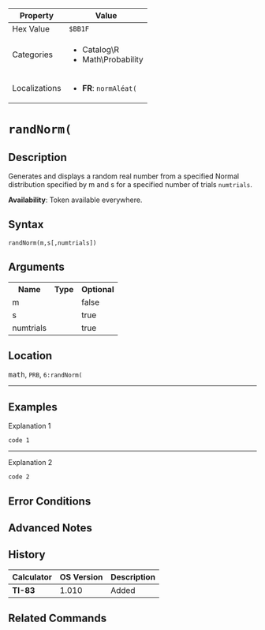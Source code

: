 | Property      | Value |
|---------------|-------|
| Hex Value     | `$BB1F`|
| Categories    | <ul><li>Catalog\R</li><li>Math\Probability</li></ul> |
| Localizations | <ul><li><b>FR</b>: `normAléat(`</li></ul> |

# `randNorm(`

## Description
Generates and displays a random real number from a specified Normal distribution specified by m and s for a specified number of trials `numtrials`.


<b>Availability</b>: Token available everywhere.

## Syntax
`randNorm(m,s[,numtrials])`

## Arguments
<table>
<tr><th>Name</th><th>Type</th><th>Optional</th></tr>

<tr><td>m</td><td></td><td>false</td></tr>

<tr><td>s</td><td></td><td>true</td></tr>

<tr><td>numtrials</td><td></td><td>true</td></tr>

</table>

## Location
<kbd>math</kbd>, `PRB`, `6:randNorm(`
<hr>

## Examples

Explanation 1
```ti-basic
code 1
```
---
Explanation 2
```ti-basic
code 2
```

## Error Conditions


## Advanced Notes


## History
| Calculator | OS Version | Description |
|------------|------------|-------------|
| <b>TI-83</b> | 1.010 | Added

## Related Commands

    
